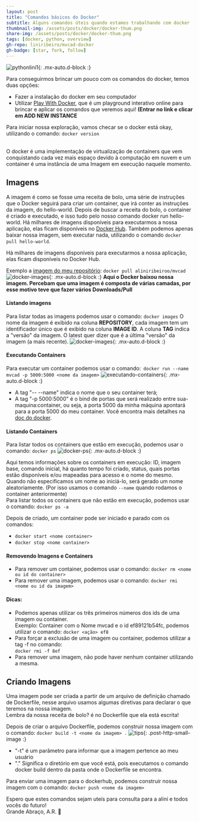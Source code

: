 ```yaml
---
layout: post
title: "Comandos básicos do Docker"
subtitle: Alguns comandos úteis quando estamos trabalhando com docker
thumbnail-img: /assets/posts/docker/docker-thum.png
share-img: /assets/posts/docker/docker-thum.png
tags: [docker, python, overview]
gh-repo: liniribeiro/mvcad-docker
gh-badge: [star, fork, follow]
---
```


![pythonlini1](/assets/posts/docker/docker.png){: .mx-auto.d-block :}


Para conseguirmos brincar um pouco com os comandos do docker, temos duas opções:
- Fazer a instalação do docker em seu computador
- Utilizar [Play With Docker](https://labs.play-with-docker.com/), que é um playground interativo online para brincar e aplicar os comandos que veremos aqui! **(Entrar no link e clicar em ADD NEW INSTANCE**

Para iniciar nossa exploração, vamos checar se o docker está okay, utilizando o comando:  `docker version`<br>
<br>


O docker é uma implementação de virtualização de containers que vem conquistando cada vez mais espaço devido à computação em nuvem e um container é uma instância de uma Imagem em execução naquele momento.

## Imagens
A imagem é como se fosse uma receita de bolo, uma série de instruções que o Docker seguirá para criar um container, que irá conter as instruções da imagem, do hello-world. 
Depois de buscar a receita do bolo, o container é criado e executado, e isso tudo pelo nosso comando docker run hello-world.
Há milhares de imagens disponíveis para executarmos a nossa aplicação, elas ficam disponíveis no [Docker Hub](https://hub.docker.com/). 
Também podemos apenas baixar nossa imagem, sem executar nada, utilizando o comando `docker pull hello-world`.

Há milhares de imagens disponíveis para executarmos a nossa aplicação, elas ficam disponíveis no Docker Hub.

Exemplo a [imagem do meu repositório](https://hub.docker.com/repository/docker/aliniribeiroo/mvcad): `docker pull aliniribeiroo/mvcad`
![docker-images](/assets/posts/docker/lini-mvcad.png){: .mx-auto.d-block :}
**Aqui o Docker baixou nossa imagem. Percebam que uma imagem é composta de várias camadas, por esse motivo teve que fazer vários Downloads/Pull**


#### Listando imagens

Para listar todas as imagens podemos usar o comando: `docker images`
O nome da imagem é exibido na coluna **REPOSITORY**, cada imagem tem um identificador único que é exibido na coluna **IMAGE ID**. A coluna **TAG** indica a "versão" da imagem.
O latest quer dizer que é a última "versão" da imagem (a mais recente).
![docker-images](/assets/posts/docker/docker-images.png){: .mx-auto.d-block :}


#### Executando Containers

Para executar um container podemos usar o comando:` docker run --name mvcad -p 5000:5000 <nome da imagem>`
![executando-containers](/assets/posts/docker/executando-containers.png){: .mx-auto.d-block :}

- A tag "-- --name" indica o nome que o seu container terá;
- A tag "-p 5000:5000" é o bind de portas que será realizado entre sua-maquina:container, ou seja, a porta 5000 da minha máquina apontará para a porta 5000 do meu container. Você encontra mais detalhes na [doc do docker](https://docs.docker.com/config/containers/container-networking/).

#### Listando Containers

Para listar todos os containers que estão em execução,  podemos usar o comando: `docker ps`
![docker-ps](/assets/posts/docker/docker-ps.png){: .mx-auto.d-block :}

Aqui temos informações sobre os containers em execução: ID, imagem base, comando inicial, há quanto tempo foi criado, status, quais portas estão disponíveis e/ou mapeadas para acesso e o nome do mesmo.<br>
Quando não especificamos um nome ao iniciá-lo, será gerado um nome aleatoriamente. (Por isso usamos o comando `--name` quando rodamos o container anteriormente)<br>
Para listar todos os containers que  não estão em execução,  podemos usar o comando: `docker ps -a`

Depois de criado, um container pode ser iniciado e parado com os comandos:
- `docker start <nome container>`
- `docker stop <nome container>`

#### Removendo Imagens e Containers
- Para remover um container,  podemos usar o comando: `docker rm <nome ou id do container>`
- Para remover uma imagem,  podemos usar o comando: `docker rmi <nome ou id da imagem>`

#### Dicas:
- Podemos apenas utilizar os três primeiros números dos ids de uma imagem ou container.<br>
Exemplo: Container com o Nome mvcad e o id ef89121b54fc, podemos utilizar o comando:  `docker <ação> ef8`
- Para forçar a exclusão de uma imagem ou container, podemos utilizar a tag -f no comando:  
`docker rmi -f 8ef`
- Para remover uma imagem, não pode haver nenhum container utilizando a mesma.


## Criando Imagens

Uma imagem pode ser criada a partir de um arquivo de definição chamado de Dockerfile, nesse arquivo usamos algumas diretivas para declarar o que teremos na nossa imagem.  
Lembra da nossa receita de bolo? é no Dockerfile que ela está escrita!

<script src="https://gist.github.com/liniribeiro/3bc93efe63cc16a06bccb16013f3db8c.js"></script>

Depois de criar o arquivo Dockerfile, podemos construir nossa imagem com o comando: 
`docker build -t <nome da imagem> .`
![tips](/assets/posts/docker/tips.png){: .post-http-small-image :}

- "-t" é um parâmetro para informar que a imagem pertence ao meu usuário
- "." Significa o diretório em que você está, pois executamos o comando docker build dentro da pasta onde o Dockerfile se encontra.

Para enviar uma imagem para o dockerhub, podemos construir nossa imagem com o comando: `docker push <nome da imagem>`

Espero que estes comandos sejam uteís para consulta para a alini e todos vocês do futuro!<br>
Grande Abraço, A.R. 🙂
